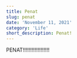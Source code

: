 ```yaml
---
title: Penat
slug: penat
date: 'November 11, 2021'
category: 'Life'
short_description: Penat!
---
```


PENAT!!!!!!!!!!!!!!!!!!
